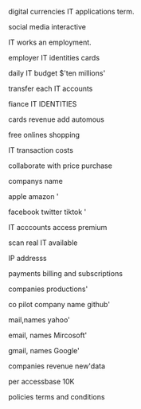 
digital currencies IT applications term.

social media interactive 

 IT works an employment. 

employer IT identities cards

daily IT budget $'ten millions' 

transfer each IT accounts 

fiance IT IDENTITIES 

cards revenue add automous 

free onlines shopping 

IT transaction costs

collaborate with price purchase 

companys name  

 apple amazon '

facebook twitter tiktok '

IT acccounts access premium  

scan real IT available 

IP addresss 

payments billing and subscriptions 

companies productions'

co pilot company name github'

mail,names yahoo'

email, names Mircosoft'

gmail, names Google'

companies revenue new'data 

per accessbase 10K  
 
policies terms and conditions 

